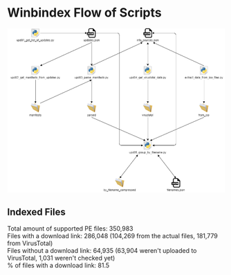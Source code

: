 # Winbindex Flow of Scripts

![winbindex-scripts-flow.png](winbindex-scripts-flow.png)

## Indexed Files

<!--FileStats-->
Total amount of supported PE files: 350,983  
Files with a download link: 286,048 (104,269 from the actual files, 181,779 from VirusTotal)  
Files without a download link: 64,935 (63,904 weren't uploaded to VirusTotal, 1,031 weren't checked yet)  
% of files with a download link: 81.5  
<!--/FileStats-->
